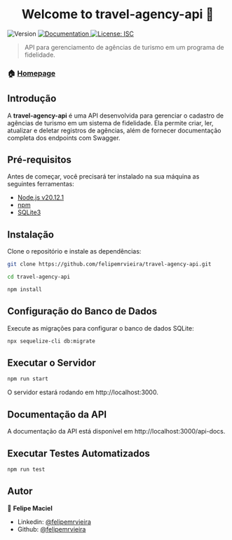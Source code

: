 <h1 align="center">Welcome to travel-agency-api 👋</h1>
<p>
  <img alt="Version" src="https://img.shields.io/badge/version-1.0.0-blue.svg?cacheSeconds=2592000" />
  <a href="http://localhost:3000/api-docs/" target="_blank">
    <img alt="Documentation" src="https://img.shields.io/badge/documentation-yes-brightgreen.svg" />
  </a>
  <a href="#" target="_blank">
    <img alt="License: ISC" src="https://img.shields.io/badge/License-ISC-yellow.svg" />
  </a>
</p>

> API para gerenciamento de agências de turismo em um programa de fidelidade.

### 🏠 [Homepage](http://localhost:3003)

## Introdução

A **travel-agency-api** é uma API desenvolvida para gerenciar o cadastro de agências de turismo em um sistema de fidelidade. Ela permite criar, ler, atualizar e deletar registros de agências, além de fornecer documentação completa dos endpoints com Swagger.

## Pré-requisitos

Antes de começar, você precisará ter instalado na sua máquina as seguintes ferramentas:

-   [Node.js v20.12.1](https://nodejs.org/en/)
-   [npm](https://www.npmjs.com/)
-   [SQLite3](https://www.sqlite.org/index.html)

## Instalação

Clone o repositório e instale as dependências:

```sh
git clone https://github.com/felipemrvieira/travel-agency-api.git

cd travel-agency-api

npm install
```

## Configuração do Banco de Dados

Execute as migrações para configurar o banco de dados SQLite:

```sh
npx sequelize-cli db:migrate
```

## Executar o Servidor

```sh
npm run start
```

O servidor estará rodando em http://localhost:3000.

## Documentação da API

A documentação da API está disponível em http://localhost:3000/api-docs.

## Executar Testes Automatizados

```sh
npm run test
```

## Autor

👤 **Felipe Maciel**

-   Linkedin: [@felipemrvieira](hhttps://www.linkedin.com/in/felipemrvieira/)
-   Github: [@felipemrvieira](https://github.com/felipemrvieira)
